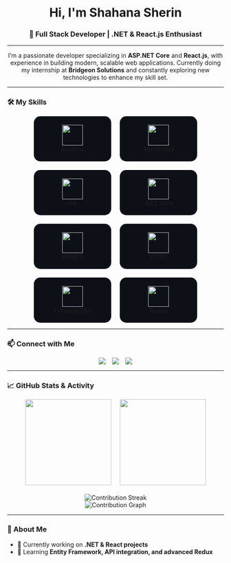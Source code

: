 <h1 align="center">Hi, I'm Shahana Sherin</h1>
<h3 align="center">🚀 Full Stack Developer | .NET & React.js Enthusiast</h3>

---

<p align="center">
  I’m a passionate developer specializing in <b>ASP.NET Core</b> and <b>React.js</b>, with experience in building modern, scalable web applications.  
  Currently doing my internship at <b>Bridgeon Solutions</b> and constantly exploring new technologies to enhance my skill set.
</p>

---

### 🛠️ My Skills

<div align="center" style="display: flex; flex-wrap: wrap; justify-content: center; gap: 20px;">
  <div style="background:#0d1117; padding:20px; border-radius:15px; width:140px; text-align:center;">
    <img src="https://cdn.jsdelivr.net/gh/devicons/devicon/icons/react/react-original.svg" width="48" /><br/><b>React.js</b>
  </div>
  <div style="background:#0d1117; padding:20px; border-radius:15px; width:140px; text-align:center;">
    <img src="https://cdn.jsdelivr.net/gh/devicons/devicon/icons/javascript/javascript-original.svg" width="48" /><br/><b>JavaScript</b>
  </div>
  <div style="background:#0d1117; padding:20px; border-radius:15px; width:140px; text-align:center;">
    <img src="https://cdn.jsdelivr.net/gh/devicons/devicon/icons/csharp/csharp-original.svg" width="48" /><br/><b>C#</b>
  </div>
  <div style="background:#0d1117; padding:20px; border-radius:15px; width:140px; text-align:center;">
    <img src="https://cdn.jsdelivr.net/gh/devicons/devicon/icons/dotnetcore/dotnetcore-original.svg" width="48" /><br/><b>.NET Core</b>
  </div>
  <div style="background:#0d1117; padding:20px; border-radius:15px; width:140px; text-align:center;">
    <img src="https://cdn.jsdelivr.net/gh/devicons/devicon/icons/html5/html5-original.svg" width="48" /><br/><b>HTML5</b>
  </div>
  <div style="background:#0d1117; padding:20px; border-radius:15px; width:140px; text-align:center;">
    <img src="https://cdn.jsdelivr.net/gh/devicons/devicon/icons/css3/css3-original.svg" width="48" /><br/><b>CSS3</b>
  </div>
  <div style="background:#0d1117; padding:20px; border-radius:15px; width:140px; text-align:center;">
    <img src="https://cdn.jsdelivr.net/gh/devicons/devicon/icons/tailwindcss/tailwindcss-original.svg" width="48" /><br/><b>Tailwind CSS</b>
  </div>
  <div style="background:#0d1117; padding:20px; border-radius:15px; width:140px; text-align:center;">
    <img src="https://cdn.jsdelivr.net/gh/devicons/devicon/icons/redux/redux-original.svg" width="48" /><br/><b>Redux</b>
  </div>
</div>

---

### 📫 Connect with Me

<div align="center" style="display:flex; justify-content:center; gap:15px; flex-wrap:wrap;">
  <a href="https://www.linkedin.com/in/shahana-sherin-vp-589635384" target="_blank">
    <img src="https://img.shields.io/badge/LinkedIn-0A66C2?style=for-the-badge&logo=linkedin&logoColor=white" />
  </a>
  <a href="mailto:shahanavakkarath@gmail.com">
    <img src="https://img.shields.io/badge/Gmail-D14836?style=for-the-badge&logo=gmail&logoColor=white" />
  </a>
  <a href="https://github.com/shahana163sherin" target="_blank">
    <img src="https://img.shields.io/badge/GitHub-100000?style=for-the-badge&logo=github&logoColor=white" />
  </a>
</div>

---

### 📈 GitHub Stats & Activity

<div align="center" style="display:flex; flex-wrap:wrap; gap:20px; justify-content:center;">
  <img src="https://github-readme-stats.vercel.app/api?username=shahana163sherin&show_icons=true&theme=blueberry&bg_color=0D1117&title_color=30A2FF&text_color=FFFFFF&icon_color=30A2FF" height="200" />
  <img src="https://github-readme-stats.vercel.app/api/top-langs/?username=shahana163sherin&layout=compact&theme=blueberry&bg_color=0D1117&title_color=30A2FF&text_color=FFFFFF&icon_color=30A2FF" height="200" />
</div>

<div align="center" style="margin-top:20px;">
  <img src="https://streak-stats.demolab.com?user=shahana163sherin&theme=blueberry&background=0D1117&ring=30A2FF&fire=30A2FF&currStreakNum=30A2FF&sideNums=30A2FF&currStreakLabel=FFFFFF&sideLabels=FFFFFF&dates=FFFFFF&hide_border=true" alt="Contribution Streak" />
  <br/>
  <img src="https://github-readme-activity-graph.vercel.app/graph?username=shahana163sherin&theme=react-dark&hide_border=true&area=true&bg_color=0D1117&color=30A2FF&line=30A2FF&point=30A2FF" alt="Contribution Graph" />
</div>

---

### 🌱 About Me

- 🔭 Currently working on **.NET & React projects**
- 🌱 Learning **Entity Framework, API integration, and advanced Redux**
